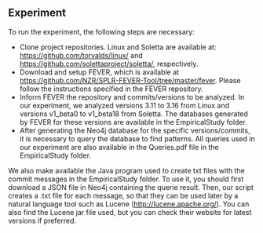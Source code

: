 ## Experiment

To run the experiment, the following steps are necessary:
- Clone project repositories. Linux and Soletta are available at: https://github.com/torvalds/linux/ and https://github.com/solettaproject/soletta/, respectively.
- Download and setup FEVER, which is available at https://github.com/NZR/SPLR-FEVER-Tool/tree/master/fever. Please follow the instructions specified in the FEVER repository.
- Inform FEVER the repository and commits/versions to be analyzed. In our experiment, we analyzed versions 3.11 to 3.16 from Linux and versions v1_beta0 to v1_beta18 from Soletta. The databases generated by FEVER for these versions are available in the EmpiricalStudy folder. 
- After generating the Neo4j database for the specific versions/commits, it is necessary to query the database to find patterns. All queries used in our experiment are also available in the Queries.pdf file in the EmpiricalStudy folder.

We also make available the Java program used to create txt files with the commit messages in the EmpiricalStudy folder. To use it, you should first download a JSON file in Neo4j containing the querie result. Then, our script creates a .txt file for each message, so that they can be used later by a natural language tool such as Lucene (http://lucene.apache.org/).
You can also find the Lucene jar file used, but you can check their website for latest versions if preferred.
